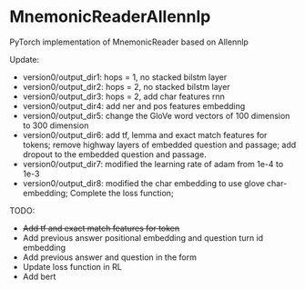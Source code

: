 # MnemonicReaderAllennlp
PyTorch implementation of MnemonicReader based on Allennlp

Update:

- version0/output_dir1: hops = 1, no stacked bilstm layer
- version0/output_dir2: hops = 2, no stacked bilstm layer
- version0/output_dir3: hops = 2, add char features rnn
- version0/output_dir4: add ner and pos features embedding
- version0/output_dir5: change the GloVe word vectors of 100 dimension to 300 dimension
- version0/output_dir6: add tf, lemma and exact match features for tokens; remove highway layers of embedded question and passage; add dropout to the embedded question and passage.
- version0/output_dir7: modified the learning rate of adam from 1e-4 to 1e-3
- version0/output_dir8: modified the char embedding to use glove char-embedding; Complete the loss function;

TODO:
- ~~Add tf and exact match features for token~~
- Add previous answer positional embedding and question turn id embedding
- Add previous answer and question in the form
- Update loss function in RL
- Add bert